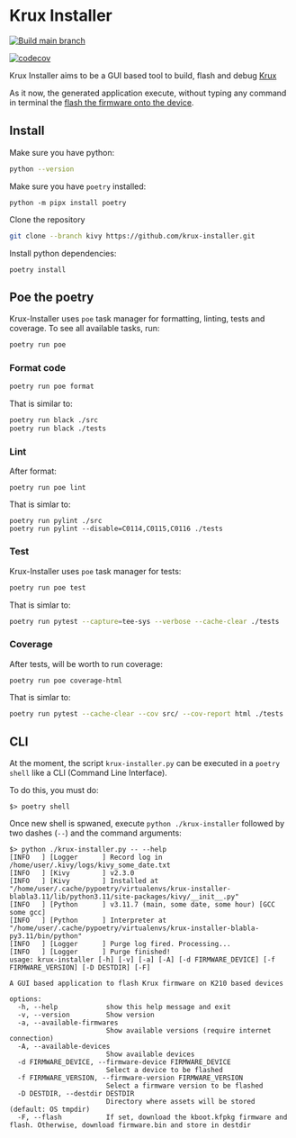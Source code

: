 # Krux Installer

[![Build main branch](https://github.com/selfcustody/krux-installer/actions/workflows/build.yml/badge.svg?branch=main)](https://github.com/selfcustody/krux-installer/actions/workflows/build.yml)

[![codecov](https://codecov.io/gh/qlrd/krux-installer/tree/kivy/graph/badge.svg?token=KD41H20MYS)](https://codecov.io/gh/qlrd/krux-installer)

Krux Installer aims to be a GUI based tool to build,
flash and debug [Krux](https://github.com/selfcustody/krux)

As it now, the generated application execute, without typing any
command in terminal the [flash the firmware onto the device](https://selfcustody.github.io/krux/getting-started/installing/#flash-the-firmware-onto-the-device).


## Install

Make sure you have python:

```bash
python --version
```

Make sure you have `poetry` installed:

```b̀ash
python -m pipx install poetry
````

Clone the repository
```bash
git clone --branch kivy https://github.com/krux-installer.git
```

Install python dependencies:

```b̀ash
poetry install
```

## Poe the poetry

Krux-Installer uses `poe` task manager for formatting, linting,
tests and coverage. To see all available tasks, run:

```bash
poetry run poe
```


### Format code

```bash
poetry run poe format
```

That is similar to:

```bash
poetry run black ./src
poetry run black ./tests
```

### Lint

After format:

```
poetry run poe lint
```

That is simlar to:

```
poetry run pylint ./src
poetry run pylint --disable=C0114,C0115,C0116 ./tests
```

### Test

Krux-Installer uses `poe` task manager for tests:

```bash
poetry run poe test
```

That is simlar to:

```bash
poetry run pytest --capture=tee-sys --verbose --cache-clear ./tests
```

### Coverage

After tests, will be worth to run coverage:

```
poetry run poe coverage-html
```

That is simlar to:

```bash
poetry run pytest --cache-clear --cov src/ --cov-report html ./tests
```

## CLI

At the moment, the script `krux-installer.py` can be executed in a `poetry shell` like a CLI (Command Line Interface).

To do this, you must do:

```
$> poetry shell
```

Once new shell is spwaned, execute `python ./krux-installer` followed by two dashes (`--`) and the command arguments:

```
$> python ./krux-installer.py -- --help                     
[INFO   ] [Logger      ] Record log in /home/user/.kivy/logs/kivy_some_date.txt
[INFO   ] [Kivy        ] v2.3.0
[INFO   ] [Kivy        ] Installed at "/home/user/.cache/pypoetry/virtualenvs/krux-installer-blabla3.11/lib/python3.11/site-packages/kivy/__init__.py"
[INFO   ] [Python      ] v3.11.7 (main, some date, some hour) [GCC some gcc]
[INFO   ] [Python      ] Interpreter at "/home/user/.cache/pypoetry/virtualenvs/krux-installer-blabla-py3.11/bin/python"
[INFO   ] [Logger      ] Purge log fired. Processing...
[INFO   ] [Logger      ] Purge finished!
usage: krux-installer [-h] [-v] [-a] [-A] [-d FIRMWARE_DEVICE] [-f FIRMWARE_VERSION] [-D DESTDIR] [-F]

A GUI based application to flash Krux firmware on K210 based devices

options:
  -h, --help            show this help message and exit
  -v, --version         Show version
  -a, --available-firmwares
                        Show available versions (require internet connection)
  -A, --available-devices
                        Show available devices
  -d FIRMWARE_DEVICE, --firmware-device FIRMWARE_DEVICE
                        Select a device to be flashed
  -f FIRMWARE_VERSION, --firmware-version FIRMWARE_VERSION
                        Select a firmware version to be flashed
  -D DESTDIR, --destdir DESTDIR
                        Directory where assets will be stored (default: OS tmpdir)
  -F, --flash           If set, download the kboot.kfpkg firmware and flash. Otherwise, download firmware.bin and store in destdir
```
